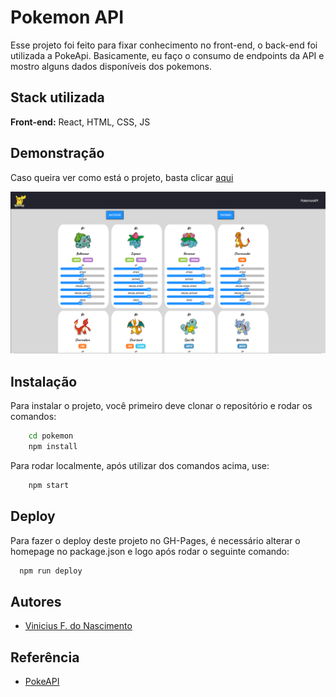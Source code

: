 
# Pokemon API

Esse projeto foi feito para fixar conhecimento no front-end,
o back-end foi utilizada a PokeApi. Basicamente, eu faço o consumo
de endpoints da API e mostro alguns dados disponíveis dos pokemons.




## Stack utilizada

**Front-end:** React, HTML, CSS, JS



## Demonstração

Caso queira ver como está o projeto, basta clicar [aqui](https://vini192.github.io/pokemon/)

![Tela_de_inicio](images/inicio.png)



## Instalação

Para instalar o projeto, você primeiro deve clonar o repositório e rodar os comandos:
```bash
    cd pokemon
    npm install 
```

Para rodar localmente, após utilizar dos comandos acima, use: 
```bash
    npm start
```

    
## Deploy

Para fazer o deploy deste projeto no GH-Pages, é necessário alterar o homepage no package.json e logo após rodar o seguinte comando:

```bash
  npm run deploy
```


## Autores

- [Vinicius F. do Nascimento](https://github.com/vini192)


## Referência

 - [PokeAPI](https://pokeapi.co)